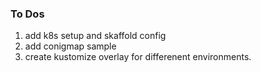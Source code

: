 ### To Dos
1. add k8s setup and skaffold config
2. add conigmap sample
3. create kustomize overlay for differenent environments.
